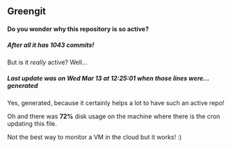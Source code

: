 ## Greengit

#### Do you wonder why this repository is so active?

##### After all it has 1043 commits!

But is it *really* active? Well...

##### Last update was on Wed Mar 13 at 12:25:01 when those lines were... generated

Yes, generated, because it certainly helps a lot to have such an active repo!

Oh and there was **72%** disk usage on the machine
where there is the cron updating this file.

Not the best way to monitor a VM in the cloud but it works! :)
